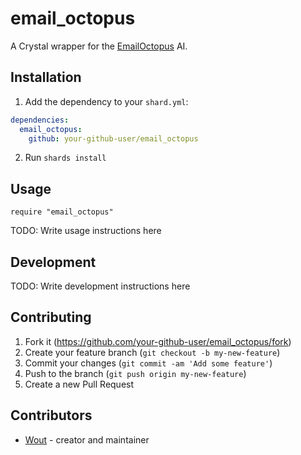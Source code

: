 # email_octopus

A Crystal wrapper for the [EmailOctopus](htps://emailoctopus.com) AI.

## Installation

1. Add the dependency to your `shard.yml`:

  ```yaml
  dependencies:
    email_octopus:
      github: your-github-user/email_octopus
  ```

2. Run `shards install`

## Usage

```crystal
require "email_octopus"
```

TODO: Write usage instructions here

## Development

TODO: Write development instructions here

## Contributing

1. Fork it (<https://github.com/your-github-user/email_octopus/fork>)
2. Create your feature branch (`git checkout -b my-new-feature`)
3. Commit your changes (`git commit -am 'Add some feature'`)
4. Push to the branch (`git push origin my-new-feature`)
5. Create a new Pull Request

## Contributors

- [Wout](https://github.com/your-github-user) - creator and maintainer
